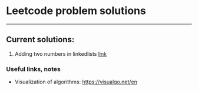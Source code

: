 # Leetcode problem solutions
---
## Current solutions:
1. Adding two numbers in linkedlists [link](https://leetcode.com/problems/add-two-numbers/) 



### Useful links, notes
 - Visualization of algorithms:
	 https://visualgo.net/en
